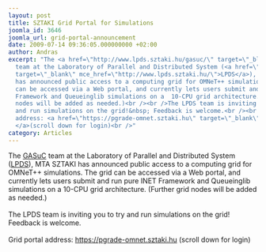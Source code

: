 ```yaml
---
layout: post
title: SZTAKI Grid Portal for Simulations
joomla_id: 3646
joomla_url: grid-portal-announcement
date: 2009-07-14 09:36:05.000000000 +02:00
author: Andras
excerpt: "The <a href=\"http://www.lpds.sztaki.hu/gasuc/\" target=\"_blank\" mce_href=\"http://www.lpds.sztaki.hu/gasuc/\">GASuC</a>
  team at the Laboratory of Parallel and Distributed System (<a href=\"http://www.lpds.sztaki.hu/\"
  target=\"_blank\" mce_href=\"http://www.lpds.sztaki.hu/\">LPDS</a>), MTA SZTAKI
  has announced public access to a computing grid for OMNeT++ simulations. The grid
  can be accessed via a Web portal, and currently lets users submit and run pure\r\nINET
  Framework and Queueinglib simulations on a  10-CPU grid architecture. (Further grid
  nodes will be added as needed.)<br /><br />The LPDS team is inviting you to try
  and run simulations on the grid!&nbsp; Feedback is welcome.<br /><br />Grid portal
  address: <a href=\"https://pgrade-omnet.sztaki.hu\" target=\"_blank\" mce_href=\"https://pgrade-omnet.sztaki.hu\">https://pgrade-omnet.sztaki.hu
  </a>(scroll down for login)<br />"
category: Articles
---
```

The <a href="http://www.lpds.sztaki.hu/gasuc/" target="_blank" mce_href="http://www.lpds.sztaki.hu/gasuc/">GASuC</a> team at the Laboratory of Parallel and Distributed System (<a href="http://www.lpds.sztaki.hu/" target="_blank" mce_href="http://www.lpds.sztaki.hu/">LPDS</a>), MTA SZTAKI has announced public access to a computing grid for OMNeT++ simulations. The grid can be accessed via a Web portal, and currently lets users submit and run pure
INET Framework and Queueinglib simulations on a  10-CPU grid architecture. (Further grid nodes will be added as needed.)<br /><br />The LPDS team is inviting you to try and run simulations on the grid!&nbsp; Feedback is welcome.<br /><br />Grid portal address: <a href="https://pgrade-omnet.sztaki.hu" target="_blank" mce_href="https://pgrade-omnet.sztaki.hu">https://pgrade-omnet.sztaki.hu </a>(scroll down for login)<br />
